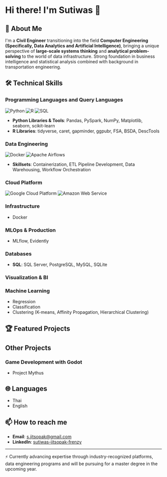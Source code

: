 # Hi there! I'm Sutiwas 👋

## 🚀 About Me

I'm a **Civil Engineer** transitioning into the field **Computer Engineering (Specifically, Data Analytics and Artificial Intelligence)**, bringing a unique perspective of **large-scale systems thinking** and **analytical problem-solving** to the world of data infrastructure. Strong foundation in business intelligence and statistical analysis combined with background in transportation engineering.

## 🛠️ Technical Skills
### Programming Languages and Query Languages
![Python](https://img.shields.io/badge/-Python-3776AB?style=flat-square&logo=python&logoColor=white)
![R](https://img.shields.io/badge/-R-276DC3?style=flat-square&logo=r&logoColor=white)
![SQL](https://img.shields.io/badge/-SQL-4479A1?style=flat-square&logo=mysql&logoColor=white)

- **Python Libraries & Tools**: Pandas, PySpark, NumPy, Matplotlib, seaborn, scikit-learn
- **R Libraries**: tidyverse, caret, gapminder, ggpubr, FSA, BSDA, DescTools

### Data Engineering
![Docker](https://img.shields.io/badge/-Docker-2496ED?style=flat-square&logo=docker&logoColor=white)
![Apache Airflows](https://img.shields.io/badge/-Apache%20Airflow-017CEE?style=flat-square&logo=apache-airflow&logoColor=white)
- **Skillsets**: Containerization, ETL Pipeline Development, Data Warehousing, Workflow Orchestration

### Cloud Platform
![Google Cloud Platform](https://img.shields.io/badge/-Google%20Cloud-4285F4?style=flat-square&logo=google-cloud&logoColor=white)
![Amazon Web Service](https://img.shields.io/badge/-AWS-232F3E?style=flat-square&logo=amazon-aws&logoColor=Brown)

### Infrastructure
- Docker

### MLOps & Production
- MLflow, Evidently

### Databases
- **SQL**: SQL Server, PostgreSQL, MySQL, SQLite

### Visualization & BI

### Machine Learning
- Regression
- Classification
- Clustering (K-means, Affinity Propagation, Hierarchical Clustering)

## 🏆 Featured Projects


## Other Projects

### Game Development with Godot
- Project Mythus


## 🌐 Languages
- Thai
- English

## 📫 How to reach me
- **Email**: s.jitsopak@gmail.com
- **LinkedIn**: [sutiwas-jitsopak-frenzy](https://www.linkedin.com/in/sutiwas-jitsopak-frenzy/)
---
⚡ Currently advancing expertise through industry-recognized platforms, data engineering programs and will be pursuing for a master degree in the upcoming year.
